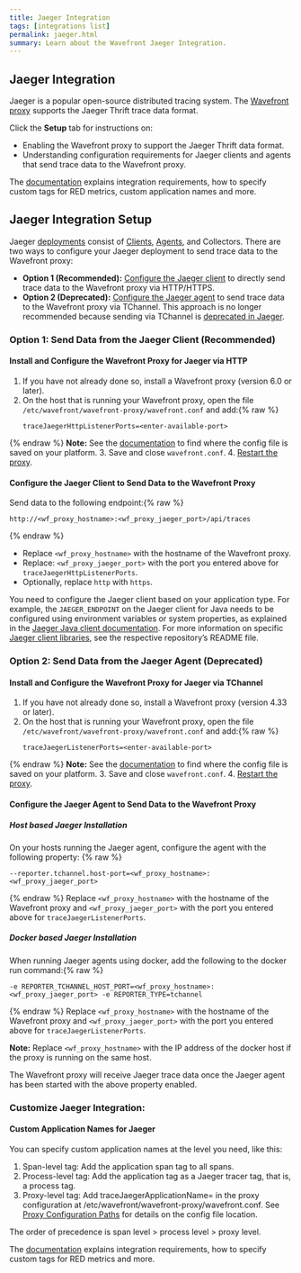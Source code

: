 ```yaml
---
title: Jaeger Integration
tags: [integrations list]
permalink: jaeger.html
summary: Learn about the Wavefront Jaeger Integration.
---
```

## Jaeger Integration

Jaeger is a popular open-source distributed tracing system. The [Wavefront proxy](https://docs.wavefront.com/proxies.html) supports the Jaeger Thrift trace data format.

Click the **Setup** tab for instructions on:

* Enabling the Wavefront proxy to support the Jaeger Thrift data format.
* Understanding configuration requirements for Jaeger clients and agents that send trace data to the Wavefront proxy.

The [documentation](https://docs.wavefront.com/tracing_integrations.html) explains integration requirements, how to specify custom tags for RED metrics, custom application names and more.
## Jaeger Integration Setup

Jaeger [deployments](https://www.jaegertracing.io/docs/1.17/architecture/#components) consist of [Clients](https://www.jaegertracing.io/docs/1.17/architecture/#jaeger-client-libraries), [Agents](https://www.jaegertracing.io/docs/1.17/deployment/#agent), and Collectors. There are two ways to configure your Jaeger deployment to send trace data to the Wavefront proxy:

* **Option 1 (Recommended):** [Configure the Jaeger client](#option-1-send-data-from-the-jaeger-client-recommended) to directly send trace data to the Wavefront proxy via HTTP/HTTPS.
* **Option 2 (Deprecated):** [Configure the Jaeger agent](#option-2-send-data-from-the-jaeger-agent-deprecated) to send trace data to the Wavefront proxy via TChannel. This approach is no longer recommended because sending via TChannel is [deprecated in Jaeger](https://www.jaegertracing.io/docs/1.17/apis/#thrift-via-tchannel-deprecated).




### Option 1: Send Data from the Jaeger Client (Recommended)

#### Install and Configure the Wavefront Proxy for Jaeger via HTTP

1. If you have not already done so, install a Wavefront proxy (version 6.0 or later).
2. On the host that is running your Wavefront proxy, open the file `/etc/wavefront/wavefront-proxy/wavefront.conf` and add:{% raw %}
   ```
   traceJaegerHttpListenerPorts=<enter-available-port>
   ```
{% endraw %}
   **Note:** See the [documentation](https://docs.wavefront.com/proxies_configuring.html#paths) to find where the config file is saved on your platform.
3. Save and close `wavefront.conf`.
4. [Restart the proxy](https://docs.wavefront.com/proxies_installing.html#start-and-stop-a-proxy).

#### Configure the Jaeger Client to Send Data to the Wavefront Proxy

Send data to the following endpoint:{% raw %}
 ```
 http://<wf_proxy_hostname>:<wf_proxy_jaeger_port>/api/traces
 ```
{% endraw %}
* Replace `<wf_proxy_hostname>` with the hostname of the Wavefront proxy.
* Replace: `<wf_proxy_jaeger_port>` with the port you entered above for `traceJaegerHttpListenerPorts`.
* Optionally, replace `http` with `https`.

You need to configure the Jaeger client based on your application type. For example, the `JAEGER_ENDPOINT` on the Jaeger client for Java needs to be configured using environment variables or system properties, as explained in the [Jaeger Java client documentation](https://github.com/jaegertracing/jaeger-client-java/blob/master/jaeger-core/README.md#configuration-via-environment). For more information on specific [Jaeger client libraries](https://www.jaegertracing.io/docs/1.17/client-libraries/#supported-libraries), see the respective repository’s README file.


### Option 2: Send Data from the Jaeger Agent (Deprecated)

#### Install and Configure the Wavefront Proxy for Jaeger via TChannel

1. If you have not already done so, install a Wavefront proxy (version 4.33 or later).
2. On the host that is running your Wavefront proxy, open the file `/etc/wavefront/wavefront-proxy/wavefront.conf` and add:{% raw %}
   ```
   traceJaegerListenerPorts=<enter-available-port>
   ```
{% endraw %}
   **Note:** See the [documentation](https://docs.wavefront.com/proxies_configuring.html#paths) to find where the config file is saved on your platform.
3. Save and close `wavefront.conf`.
4. [Restart the proxy](https://docs.wavefront.com/proxies_installing.html#start-and-stop-a-proxy).

#### Configure the Jaeger Agent to Send Data to the Wavefront Proxy

##### Host based Jaeger Installation
On your hosts running the Jaeger agent, configure the agent with the following property:
{% raw %}
```
--reporter.tchannel.host-port=<wf_proxy_hostname>:<wf_proxy_jaeger_port>
```
{% endraw %}
Replace `<wf_proxy_hostname>` with the hostname of the Wavefront proxy and `<wf_proxy_jaeger_port>` with the port you entered above for `traceJaegerListenerPorts`.

##### Docker based Jaeger Installation
When running Jaeger agents using docker, add the following to the docker run command:{% raw %}
```
-e REPORTER_TCHANNEL_HOST_PORT=<wf_proxy_hostname>:<wf_proxy_jaeger_port> -e REPORTER_TYPE=tchannel
```
{% endraw %}
Replace `<wf_proxy_hostname>` with the hostname of the Wavefront proxy and `<wf_proxy_jaeger_port>` with the port you entered above for `traceJaegerListenerPorts`.

**Note:** Replace `<wf_proxy_hostname>` with the IP address of the docker host if the proxy is running on the same host.

The Wavefront proxy will receive Jaeger trace data once the Jaeger agent has been started with the above property enabled.

### Customize Jaeger Integration:

#### Custom Application Names for Jaeger
You can specify custom application names at the level you need, like this:

1. Span-level tag: Add the application span tag to all spans.
2. Process-level tag: Add the application tag as a Jaeger tracer tag, that is, a process tag.
3. Proxy-level tag: Add traceJaegerApplicationName=<application-name> in the proxy configuration at /etc/wavefront/wavefront-proxy/wavefront.conf.
 See [Proxy Configuration Paths](https://docs.wavefront.com/proxies_configuring.html#paths) for details on the config file location.

The order of precedence is span level > process level > proxy level.

The [documentation](https://docs.wavefront.com/tracing_integrations.html) explains integration requirements, how to specify custom tags for RED metrics and more.


